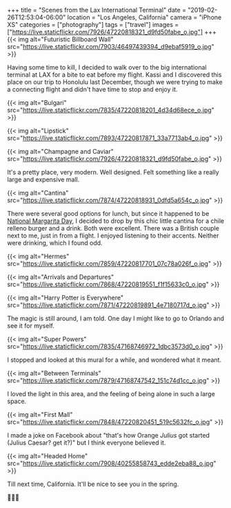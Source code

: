 +++
title = "Scenes from the Lax International Terminal"
date = "2019-02-26T12:53:04-06:00"
location = "Los Angeles, California"
camera = "iPhone XS"
categories = ["photography"]
tags = ["travel"]
images = ["https://live.staticflickr.com/7926/47220818321_d9fd50fabe_o.jpg"]
+++
{{< img alt="Futuristic Billboard Wall" src="https://live.staticflickr.com/7903/46497439394_d9ebaf5919_o.jpg" >}}
<!--more-->

Having some time to kill, I decided to walk over to the big international terminal at LAX for a bite to eat before my flight. Kassi and I discovered this place on our trip to Honolulu last December, though we were trying to make a connecting flight and didn't have time to stop and enjoy it. 

{{< img alt="Bulgari" src="https://live.staticflickr.com/7835/47220818201_4d34d68ece_o.jpg" >}}

{{< img alt="Lipstick" src="https://live.staticflickr.com/7893/47220817871_33a7713ab4_o.jpg" >}}

{{< img alt="Champagne and Caviar" src="https://live.staticflickr.com/7926/47220818321_d9fd50fabe_o.jpg" >}}

It's a pretty place, very modern. Well designed. Felt something like a really large and expensive mall. 

{{< img alt="Cantina" src="https://live.staticflickr.com/7874/47220818931_0dfd5a654c_o.jpg" >}}

There were several good options for lunch, but since it happened to be [National Margarita Day](https://nationaldaycalendar.com/national-margarita-day-february-22/), I decided to drop by this chic little cantina for a chile relleno burger and a drink. Both were excellent. There was a British couple next to me, just in from a flight. I enjoyed listening to their accents. Neither were drinking, which I found odd.

{{< img alt="Hermes" src="https://live.staticflickr.com/7859/47220817701_07c78a026f_o.jpg" >}}

{{< img alt="Arrivals and Departures" src="https://live.staticflickr.com/7868/47220819551_f1f15633c0_o.jpg" >}}

{{< img alt="Harry Potter is Everywhere" src="https://live.staticflickr.com/7871/47220819891_4e7180717d_o.jpg" >}}

The magic is still around, I am told. One day I might like to go to Orlando and see it for myself.

{{< img alt="Super Powers" src="https://live.staticflickr.com/7835/47168746972_1dbc3573d0_o.jpg" >}}

I stopped and looked at this mural for a while, and wondered what it meant.

{{< img alt="Between Terminals" src="https://live.staticflickr.com/7879/47168747542_151c74d1cc_o.jpg" >}}

I loved the light in this area, and the feeling of being alone in such a large space. 

{{< img alt="First Mall" src="https://live.staticflickr.com/7848/47220820451_519c5632fc_o.jpg" >}}

I made a joke on Facebook about "that's how Orange *Julius* got started (Julius Caesar? get it?)" but I think everyone believed it.

{{< img alt="Headed Home" src="https://live.staticflickr.com/7908/40255858743_edde2eba88_o.jpg" >}}

Till next time, California. It'll be nice to see you in the spring.

🐝🌸🐝

